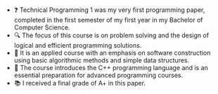 - ❓ Technical Programming 1 was my very first programming paper, completed in the first semester of my first year in my Bachelor of Computer Science.
- 🔍 The focus of this course is on problem solving and the design of logical and efficient programming solutions. 
- 🏫 It is an applied course with an emphasis on software construction using basic algorithmic methods and simple data structures. 
- 💬 The course introduces the C++ programming language and is an essential preparation for advanced programming courses.
- 📚 I received a final grade of A+ in this paper.




